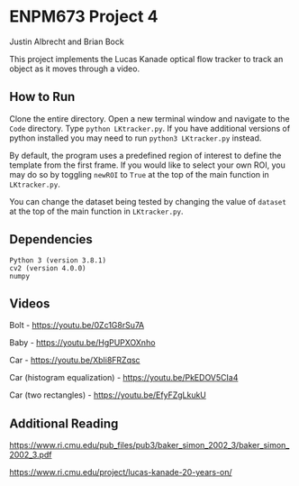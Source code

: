 # ENPM673 Project 4

Justin Albrecht and Brian Bock

This project implements the Lucas Kanade optical flow tracker to track an object as it moves through a video.

## How to Run

Clone the entire directory. Open a new terminal window and navigate to the `Code` directory. Type `python LKtracker.py`. If you have additional versions of python installed you may need to run `python3 LKtracker.py` instead.

By default, the program uses a predefined region of interest to define the template from the first frame. If you would like to select your own ROI, you may do so by toggling `newROI` to `True` at the top of the main function in `LKtracker.py`.

You can change the dataset being tested by changing the value of `dataset` at the top of the main function in `LKtracker.py`.

## Dependencies
	Python 3 (version 3.8.1)
	cv2 (version 4.0.0)
	numpy



## Videos

Bolt - https://youtu.be/0Zc1G8rSu7A

Baby - https://youtu.be/HgPUPXOXnho

Car - https://youtu.be/XbIi8FRZqsc

Car (histogram equalization) - https://youtu.be/PkEDOV5CIa4

Car (two rectangles) - https://youtu.be/EfyFZgLkukU


## Additional Reading

https://www.ri.cmu.edu/pub_files/pub3/baker_simon_2002_3/baker_simon_2002_3.pdf

https://www.ri.cmu.edu/project/lucas-kanade-20-years-on/